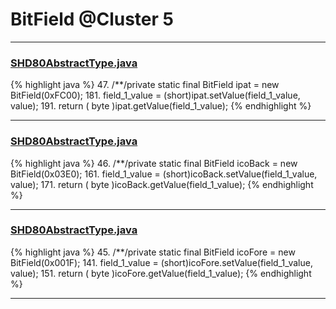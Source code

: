 # BitField @Cluster 5

***

### [SHD80AbstractType.java](https://searchcode.com/codesearch/view/97384319/)
{% highlight java %}
47. /**/private static final BitField ipat = new BitField(0xFC00);
181.     field_1_value = (short)ipat.setValue(field_1_value, value);
191.     return ( byte )ipat.getValue(field_1_value);
{% endhighlight %}

***

### [SHD80AbstractType.java](https://searchcode.com/codesearch/view/97384319/)
{% highlight java %}
46. /**/private static final BitField icoBack = new BitField(0x03E0);
161.     field_1_value = (short)icoBack.setValue(field_1_value, value);
171.     return ( byte )icoBack.getValue(field_1_value);
{% endhighlight %}

***

### [SHD80AbstractType.java](https://searchcode.com/codesearch/view/97384319/)
{% highlight java %}
45. /**/private static final BitField icoFore = new BitField(0x001F);
141.     field_1_value = (short)icoFore.setValue(field_1_value, value);
151.     return ( byte )icoFore.getValue(field_1_value);
{% endhighlight %}

***

